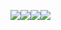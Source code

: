 
<img src="https://images-wixmp-ed30a86b8c4ca887773594c2.wixmp.com/f/a599ff9f-df8a-41da-bcb2-f950093350d8/d6wmbif-4556832e-5601-43fd-859d-1a87486b8f7e.png?token=eyJ0eXAiOiJKV1QiLCJhbGciOiJIUzI1NiJ9.eyJzdWIiOiJ1cm46YXBwOiIsImlzcyI6InVybjphcHA6Iiwib2JqIjpbW3sicGF0aCI6IlwvZlwvYTU5OWZmOWYtZGY4YS00MWRhLWJjYjItZjk1MDA5MzM1MGQ4XC9kNndtYmlmLTQ1NTY4MzJlLTU2MDEtNDNmZC04NTlkLTFhODc0ODZiOGY3ZS5wbmcifV1dLCJhdWQiOlsidXJuOnNlcnZpY2U6ZmlsZS5kb3dubG9hZCJdfQ.H7-bPTUPe8oVllPrP_V8Rx9QTXR7vn5HApBog-E35jk"><img src="https://images-wixmp-ed30a86b8c4ca887773594c2.wixmp.com/f/a599ff9f-df8a-41da-bcb2-f950093350d8/d4zyw7o-f4c1b918-54e1-4571-88ee-4558794d7b0f.png?token=eyJ0eXAiOiJKV1QiLCJhbGciOiJIUzI1NiJ9.eyJzdWIiOiJ1cm46YXBwOiIsImlzcyI6InVybjphcHA6Iiwib2JqIjpbW3sicGF0aCI6IlwvZlwvYTU5OWZmOWYtZGY4YS00MWRhLWJjYjItZjk1MDA5MzM1MGQ4XC9kNHp5dzdvLWY0YzFiOTE4LTU0ZTEtNDU3MS04OGVlLTQ1NTg3OTRkN2IwZi5wbmcifV1dLCJhdWQiOlsidXJuOnNlcnZpY2U6ZmlsZS5kb3dubG9hZCJdfQ.qusr86Md0qim0wlAFtiQB_uMcETK_ajJHxgzdY-sawk"><img src="https://images-wixmp-ed30a86b8c4ca887773594c2.wixmp.com/f/b93dae8f-8054-4a30-a4dd-a61992c33c47/d66hm0u-4d865702-54b1-4990-a645-ba11285b47f8.gif?token=eyJ0eXAiOiJKV1QiLCJhbGciOiJIUzI1NiJ9.eyJzdWIiOiJ1cm46YXBwOiIsImlzcyI6InVybjphcHA6Iiwib2JqIjpbW3sicGF0aCI6IlwvZlwvYjkzZGFlOGYtODA1NC00YTMwLWE0ZGQtYTYxOTkyYzMzYzQ3XC9kNjZobTB1LTRkODY1NzAyLTU0YjEtNDk5MC1hNjQ1LWJhMTEyODViNDdmOC5naWYifV1dLCJhdWQiOlsidXJuOnNlcnZpY2U6ZmlsZS5kb3dubG9hZCJdfQ.kb1PyKh4M3SODGNOv2-17Eq0tlnMVXESA20WDNoOsX4"><img src="https://images-wixmp-ed30a86b8c4ca887773594c2.wixmp.com/f/d22be2cf-f59e-4322-aaa6-249bb551cbd9/d3747mv-d16ff367-4f06-4a6f-b0e6-d2b51da2db51.png?token=eyJ0eXAiOiJKV1QiLCJhbGciOiJIUzI1NiJ9.eyJzdWIiOiJ1cm46YXBwOiIsImlzcyI6InVybjphcHA6Iiwib2JqIjpbW3sicGF0aCI6IlwvZlwvZDIyYmUyY2YtZjU5ZS00MzIyLWFhYTYtMjQ5YmI1NTFjYmQ5XC9kMzc0N212LWQxNmZmMzY3LTRmMDYtNGE2Zi1iMGU2LWQyYjUxZGEyZGI1MS5wbmcifV1dLCJhdWQiOlsidXJuOnNlcnZpY2U6ZmlsZS5kb3dubG9hZCJdfQ._3a8BTps443VvjpOInI5NQdtA2AMTpv6-SBQBB_VAvg">
